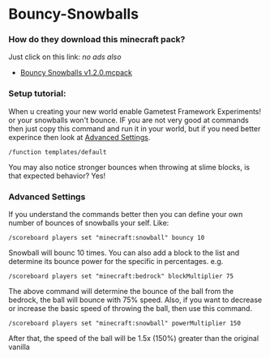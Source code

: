 # Bouncy-Snowballs
### How do they download this minecraft pack?
Just click on this link: *no ads also*
 - [Bouncy Snowballs v1.2.0.mcpack](https://github.com/Addon-Bedrock-Projecects/Bouncy-SnowBalls/releases/download/stable/Bouncy.Snowballs.v1.2.0.mcpack)

### Setup tutorial:
When u creating your new world enable Gametest Framework Experiments! or your snowballs won't bounce.
IF you are not very good at commands then just copy this command and run it in your world, but if you need better experince then look at [Advanced Settings](https://github.com/Addon-Bedrock-Projecects/Bouncy-SnowBalls/edit/main/README.md#advanced-settings).
```mcfunction
/function templates/default
```
You may also notice stronger bounces when throwing at slime blocks, is that expected behavior? Yes!

### Advanced Settings
If you understand the commands better then you can define your own number of bounces of snowballs your self. Like:

```mcfunction
/scoreboard players set "minecraft:snowball" bouncy 10
```
Snowball will bounc 10 times.
You can also add a block to the list and determine its bounce power for the specific in percentages. e.g.
```mcfunction
/scoreboard players set "minecraft:bedrock" blockMultiplier 75
```
The above command will determine the bounce of the ball from the bedrock, the ball will bounce with 75% speed.
Also, if you want to decrease or increase the basic speed of throwing the ball, then use this command.
```mcfunction
/scoreboard players set "minecraft:snowball" powerMultiplier 150
```
After that, the speed of the ball will be 1.5x (150%) greater than the original vanilla
